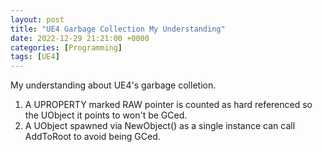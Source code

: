 ```yaml
---
layout: post
title: "UE4 Garbage Collection My Understanding"
date: 2022-12-29 21:21:00 +0000
categories: [Programming]
tags: [UE4]
---
```


My understanding about UE4's garbage colletion.

1. A UPROPERTY marked RAW pointer is counted as hard referenced so the UObject it points to won't be GCed.
2. A UObject spawned via NewObject<UObjectName>() as a single instance can call AddToRoot to avoid being GCed.
